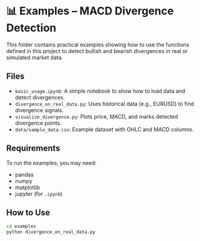 # 📊 Examples – MACD Divergence Detection

This folder contains practical examples showing how to use the functions defined in this project to detect bullish and bearish divergences in real or simulated market data.

## Files

- `basic_usage.ipynb`: A simple notebook to show how to load data and detect divergences.
- `divergence_on_real_data.py`: Uses historical data (e.g., EURUSD) to find divergence signals.
- `visualize_divergence.py`: Plots price, MACD, and marks detected divergence points.
- `data/sample_data.csv`: Example dataset with OHLC and MACD columns.
  
## Requirements
To run the examples, you may need:
- pandas
- numpy
- matplotlib
- jupyter (for `.ipynb`)

## How to Use

```bash
cd examples
python divergence_on_real_data.py

